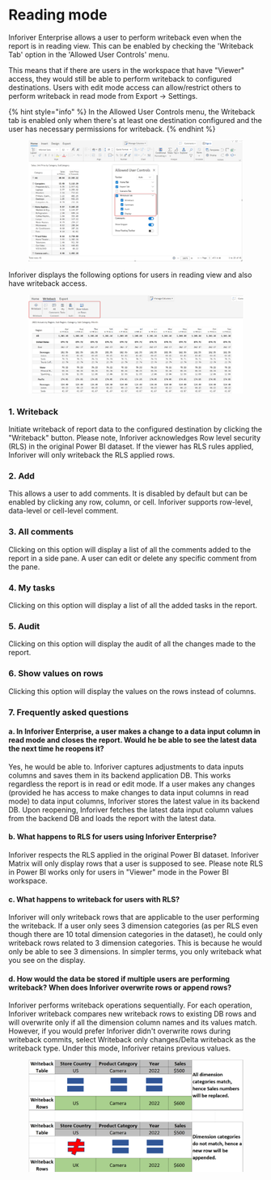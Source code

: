 # Reading mode

Inforiver Enterprise allows a user to perform writeback even when the report is in reading view. This can be enabled by checking the 'Writeback Tab' option in the 'Allowed User Controls' menu.&#x20;

This means that if there are users in the workspace that have "Viewer" access, they would still be able to perform writeback to configured destinations. Users with edit mode access can allow/restrict others to perform writeback in read mode from Export -> Settings.&#x20;

{% hint style="info" %}
In the Allowed User Controls menu, the Writeback tab is enabled only when there's at least one destination configured and the user has necessary permissions for writeback.
{% endhint %}

<figure><img src="../../.gitbook/assets/image (19) (4).png" alt=""><figcaption></figcaption></figure>

Inforiver displays the following options for users in reading view and also have writeback access.&#x20;

<figure><img src="../../.gitbook/assets/wb-tab.png" alt=""><figcaption></figcaption></figure>

### 1. Writeback

Initiate writeback of report data to the configured destination by clicking the "Writeback" button. Please note, Inforiver acknowledges Row level security (RLS) in the original Power BI dataset. If the viewer has RLS rules applied, Inforiver will only writeback the RLS applied rows.&#x20;

### 2. Add

This allows a user to add comments. It is disabled by default but can be enabled by clicking any row, column, or cell. Inforiver supports row-level, data-level or cell-level comment.

### 3. All comments

Clicking on this option will display a list of all the comments added to the report in a side pane. A user can edit or delete any specific comment from the pane.

### 4. My tasks

Clicking on this option will display a list of all the added tasks in the report.

### 5. Audit

Clicking on this option will display the audit of all the changes made to the report.

### 6. Show values on rows

Clicking this option will display the values on the rows instead of columns.

### 7. Frequently asked questions

#### a. In Inforiver Enterprise, a user makes a change to a data input column in read mode and closes the report. Would he be able to see the latest data the next time he reopens it?

Yes, he would be able to. Inforiver captures adjustments to data inputs columns and saves them in its backend application DB. This works regardless the report is in read or edit mode. If a user makes any changes (provided he has access to make changes to data input columns in read mode) to data input columns, Inforiver stores the latest value in its backend DB. Upon reopening, Inforiver fetches the latest data input column values from the backend DB and loads the report with the latest data.

#### b. What happens to RLS for users using Inforiver Enterprise?

Inforiver respects the RLS applied in the original Power BI dataset. Inforiver Matrix will only display rows that a user is supposed to see. Please note RLS in Power BI works only for users in "Viewer" mode in the Power BI workspace.&#x20;

#### c. What happens to writeback for users with RLS?

Inforiver will only writeback rows that are applicable to the user performing the writeback. If a user only sees 3 dimension categories (as per RLS even though there are 10 total dimension categories in the dataset), he could only writeback rows related to 3 dimension categories. This is because he would only be able to see 3 dimensions. In simpler terms, you only writeback what you see on the display.

#### d. How would the data be stored if multiple users are performing writeback? When does Inforiver overwrite rows or append rows?

Inforiver performs writeback operations sequentially. For each operation, Inforiver writeback compares new writeback rows to existing DB rows and will overwrite only if all the dimension column names and its values match. However, if you would prefer Inforiver didn't overwrite rows during writeback commits, select Writeback only changes/Delta writeback as the writeback type. Under this mode, Inforiver retains previous values. &#x20;

<figure><img src="../../.gitbook/assets/image (44).png" alt=""><figcaption></figcaption></figure>
